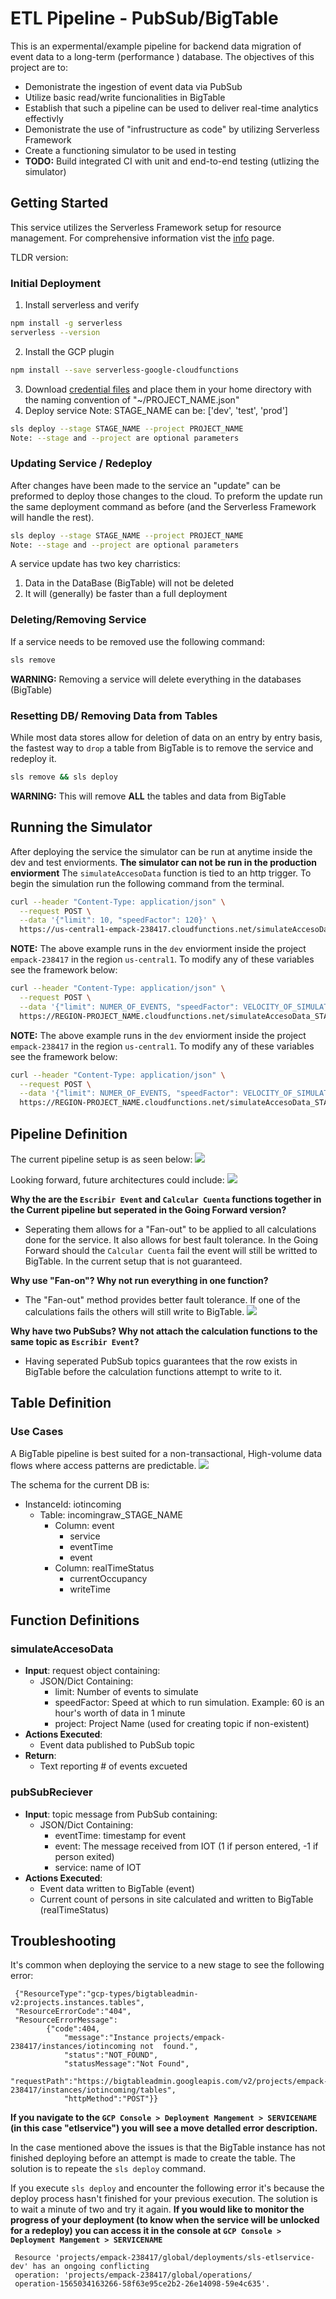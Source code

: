 # ETL Pipeline - PubSub/BigTable


This is an expermental/example pipeline for backend data migration of event data to a long-term (performance ) database.
The objectives of this project are to:

  - Demonistrate the ingestion of event data via PubSub
  - Utilize basic read/write funcionalities in BigTable
  - Establish that such a pipeline can be used to deliver real-time analytics effectivly
  - Demonistrate the use of "infrustructure as code" by utilizing Serverless Framework
  - Create a functioning simulator to be used in testing 
  - **TODO:** Build integrated CI with unit and end-to-end testing (utlizing the simulator)

## Getting Started

This service utilizes the Serverless Framework setup for resource management. For comprehensive information vist the [info](https://serverless.com/framework/docs/providers/google/) page.

TLDR version:

### Initial Deployment
1) Install serverless and verify
```sh
npm install -g serverless
serverless --version
```
2) Install the GCP plugin
```sh
npm install --save serverless-google-cloudfunctions
```
3) Download [credential files](https://serverless.com/framework/docs/providers/google/guide/credentials/) and place them in your home directory with the naming convention of "~/PROJECT_NAME.json"
4) Deploy service 
         Note: STAGE_NAME can be: ['dev', 'test', 'prod']

```sh
sls deploy --stage STAGE_NAME --project PROJECT_NAME
Note: --stage and --project are optional parameters
```

### Updating Service / Redeploy
After changes have been made to the service an "update" can be preformed to deploy those changes to the cloud. To preform the update run the same deployment command as before (and the Serverless Framework will handle the rest).

```sh
sls deploy --stage STAGE_NAME --project PROJECT_NAME
Note: --stage and --project are optional parameters
```
A service update has two key charristics:
1) Data in the DataBase (BigTable) will not be deleted
2) It will (generally) be faster than a full deployment

### Deleting/Removing Service
If a service needs to be removed use the following command:
```sh
sls remove
```
**WARNING:** Removing a service will delete everything in the databases (BigTable)

### Resetting DB/ Removing Data from Tables
While most data stores allow for deletion of data on an entry by entry basis, the fastest way to ```drop``` a table from BigTable is to remove the service and redeploy it. 
```sh
sls remove && sls deploy
```

**WARNING:** This will remove **ALL** the tables and data from BigTable





## Running the Simulator
After deploying the service the simulator can be run at anytime inside the dev and test enviorments. **The simulator can not be run in the production enviorment**
The ```simulateAccesoData``` function is tied to an http trigger. To begin the simulation run the following command from the terminal.
```sh
curl --header "Content-Type: application/json" \
  --request POST \
  --data '{"limit": 10, "speedFactor": 120}' \
  https://us-central1-empack-238417.cloudfunctions.net/simulateAccesoData_dev 
```
**NOTE:** The above example runs in the ```dev``` enviorment inside the project ```empack-238417``` in the region ```us-central1```. To modify any of these variables see the framework below:
```sh
curl --header "Content-Type: application/json" \
  --request POST \
  --data '{"limit": NUMER_OF_EVENTS, "speedFactor": VELOCITY_OF_SIMULATION, "project": PROJECT_NAME}' \
  https://REGION-PROJECT_NAME.cloudfunctions.net/simulateAccesoData_STAGE_NAME 
```
**NOTE:** The above example runs in the ```dev``` enviorment inside the project ```empack-238417``` in the region ```us-central1```. To modify any of these variables see the framework below:
```sh
curl --header "Content-Type: application/json" \
  --request POST \
  --data '{"limit": NUMER_OF_EVENTS, "speedFactor": VELOCITY_OF_SIMULATION, "project": PROJECT_NAME}' \
  https://REGION-PROJECT_NAME.cloudfunctions.net/simulateAccesoData_STAGE_NAME 
```



## Pipeline Definition

The current pipeline setup is as seen below:
![](images/current.png)

Looking forward, future architectures could include:
![](images/goingForward.png)

**Why the are the ```Escribir Event``` and ```Calcular Cuenta``` functions together in the Current pipeline but seperated in the Going Forward version?**
* Seperating them allows for a "Fan-out" to be applied to all calculations done for the service. It also allows for best fault tolerance. In the Going Forward should the ```Calcular Cuenta``` fail the event will still be writted to BigTable. In the current setup that is not guaranteed.
   
**Why use "Fan-on"? Why not run everything in one function?**
* The "Fan-out" method provides better fault tolerance. If one of the calculations fails the others will still write to BigTable.
![](images/error.png)    
    

**Why have two PubSubs? Why not attach the calculation functions to the same topic as ```Escribir Event```?**
*   Having seperated PubSub topics guarantees that the row exists in BigTable before the calculation functions attempt to write to it.



## Table Definition
### Use Cases
A BigTable pipeline is best suited for a non-transactional, High-volume data flows where access patterns are predictable.
![](images/DBOptions.png)    

The schema for the current DB is:
* InstanceId: iotincoming
    * Table: incomingraw_STAGE_NAME
        * Column: event
            * service
            * eventTime
            * event
        * Column: realTimeStatus
            * currentOccupancy
            * writeTime




## Function Definitions

###  simulateAccesoData
* **Input**: request object containing:
    *   JSON/Dict Containing:
        *   limit: Number of events to simulate
        *   speedFactor: Speed at which to run simulation. Example: 60 is an hour's worth of data in 1 minute
        *   project: Project Name (used for creating topic if non-existent)
* **Actions Executed**: 
    *  Event data published to PubSub topic 
*  **Return**:
    *  Text reporting # of events excueted
###  pubSubReciever
* **Input**: topic message from PubSub containing:
    *   JSON/Dict Containing:
        *   eventTime: timestamp for event
        *   event: The message received from IOT (1 if person entered, -1 if person exited)
        *   service: name of IOT
* **Actions Executed**: 
    *  Event data written to BigTable (event)
    *  Current count of persons in site calculated and written to BigTable (realTimeStatus)




## Troubleshooting
It's common when deploying the service to a new stage to see the following error:
```
 {"ResourceType":"gcp-types/bigtableadmin-v2:projects.instances.tables", 
 "ResourceErrorCode":"404", 
 "ResourceErrorMessage": 
        {"code":404, 
            "message":"Instance projects/empack-238417/instances/iotincoming not  found.",
            "status":"NOT_FOUND",
            "statusMessage":"Not Found",
            "requestPath":"https://bigtableadmin.googleapis.com/v2/projects/empack-238417/instances/iotincoming/tables",
            "httpMethod":"POST"}}
```

**If you navigate to the ```GCP Console > Deployment Mangement > SERVICENAME``` (in this case "etlservice") you will see a move detalled error description.**

In the case mentioned above the issues is that the BigTable instance has not finished deploying before an attempt is made to create the table. The solution is to repeate the ```sls deploy``` command.

If you execute ```sls deploy``` and encounter the following error it's because the deploy process hasn't finished for your previous execution. The solution is to wait a minute of two and try it again. 
**If you would like to monitor the progress of your deployment (to know when the service will be unlocked for a redeploy) you can access it in the console at ```GCP Console > Deployment Mangement > SERVICENAME```**
```
 Resource 'projects/empack-238417/global/deployments/sls-etlservice-dev' has an ongoing conflicting 
 operation: 'projects/empack-238417/global/operations/
 operation-1565034163266-58f63e95ce2b2-26e14098-59e4c635'.
```
